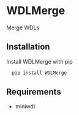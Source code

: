 # WDLMerge
Merge WDLs
## Installation
Install WDLMerge with pip
```bash
  pip install WDLMerge
```
## Requirements
* miniwdl
